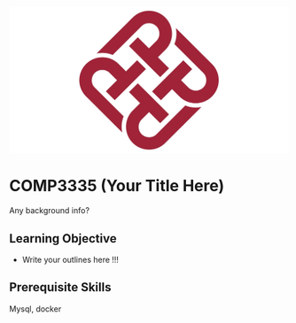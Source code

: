 ![Polyu Logo](./assets/polyu_logo.jpg)
# COMP3335 (Your Title Here)

Any background info?

## Learning Objective

- Write your outlines here !!!

## Prerequisite Skills

Mysql, docker




